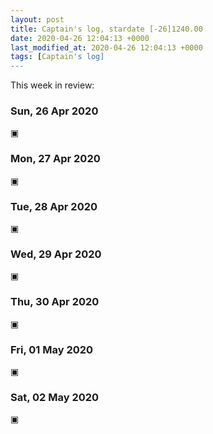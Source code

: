 ```yaml
---
layout: post
title: Captain's log, stardate [-26]1240.00
date: 2020-04-26 12:04:13 +0000
last_modified_at: 2020-04-26 12:04:13 +0000
tags: [Captain's log]
---
```


This week in review:

<!-- more -->

### Sun, 26 Apr 2020
▣

### Mon, 27 Apr 2020
▣

### Tue, 28 Apr 2020
▣

### Wed, 29 Apr 2020
▣

### Thu, 30 Apr 2020
▣

### Fri, 01 May 2020
▣

### Sat, 02 May 2020
▣
